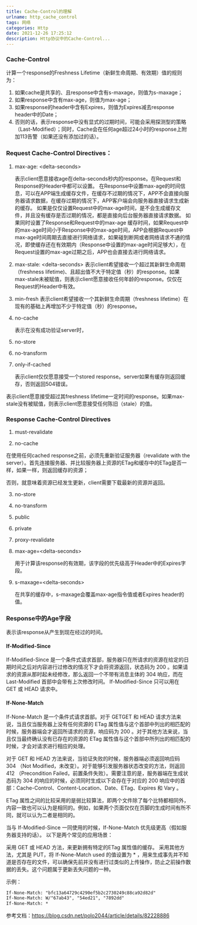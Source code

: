 ```yaml
---
title: Cache-Control的理解
urlname: http_cache_control
tags: 网络
categories: Http
date: 2021-12-26 17:25:12
description: Http协议中的Cache-Control...
---
```

### Cache-Control

计算一个response的Freshness Lifetime（新鲜生命周期、有效期）值的规则为：

1. 如果cache是共享的、且response中含有s-maxage，则值为s-maxage；
2. 如果response中含有max-age，则值为max-age；
3. 如果response的header中含有Expires，则值为Expires减去response header中的Date；
4. 否则的话，表示response中没有显式的过期时间，可能会采用探测型的策略（Last-Modified）；同时，Cache会在任何age超过24小时的response上附加113告警（如果还没有添加过的话）。

### Request Cache-Control Directives：

1. max-age: \<delta-seconds>

   表示client愿意接收age在delta-seconds秒内的response。在Request和Response的Header中都可以设置。
    在Response中设置max-age的时间信息，可以在APP端生成缓存文件，在缓存不过期的情况下，APP不会直接向服务器请求数据，在缓存过期的情况下，APP客户端会向服务器直接请求生成新的缓存。 
    如果是仅仅设置Request中的max-age时间，是不会生成缓存文件，并且没有缓存是否过期的情况，都是直接向后台服务器直接请求数据。 
    如果同时设置了Response和Request中的max-age 缓存时间，如果Request中的max-age时间小于Response中的max-age时间，APP会根据Request中max-age时间周期去直接进行网络请求，如果碰到断网或者网络请求不通的情况，即使缓存还在有效期内（Response中设置的max-age时间足够大），在Request设置的max-age过期之后，APP也会直接去进行网络请求。
2. max-stale: \<delta-seconds>
表示client希望接收一个超过其新鲜生命周期（freshness lifetime)、且超出值不大于特定值（秒）的response。如果max-stale未被赋值，则表示client愿意接收任何年龄的response。仅仅在Request的Header中有效。

3. min-fresh
表示client希望接收一个其新鲜生命周期（freshness lifetime）在现有的基础上再增加不少于特定值（秒）的response。

4. no-cache

   表示在没有成功验证server时，

5. no-store

6. no-transform

7. only-if-cached

   表示client仅仅愿意接受一个stored response。server如果有缓存则返回缓存，否则返回504错误。

表示client愿意接受超过其freshness lifetime一定时间的response。如果max-stale没有被赋值，则表示client愿意接受任何陈旧（stale）的值。

### Response Cache-Control Directives
1. must-revalidate

2. no-cache
   

在使用任何cached response之前，必须先重新验证服务器（revalidate with the server）。首先连接服务器、并比较服务器上资源的ETag和缓存中的ETag是否一样，如果一样，则返回缓存的资源；

   否则，就意味着资源已经发生更新，client需要下载最新的资源并返回。

3. no-store

4. no-transform

5. public

6. private

7. proxy-revalidate

8. max-age=\<delta-seconds>

   用于计算该response的有效期，该字段的优先级高于Header中的Expires字段。
   
9. s-maxage=\<delta-seconds>

   在共享的缓存中，s-maxage会覆盖max-age指令值或者Expires header的值。

### Response中的Age字段
表示该response从产生到现在经过的时间。

#### If-Modified-Since
   If-Modified-Since 是一个条件式请求首部，服务器只在所请求的资源在给定的日期时间之后对内容进行过修改的情况下才会将资源返回，状态码为 200  。如果请求的资源从那时起未经修改，那么返回一个不带有消息主体的  304  响应，而在 Last-Modified 首部中会带有上次修改时间。 If-Modified-Since 只可以用在 GET 或 HEAD 请求中。

#### If-None-Match
If-None-Match 是一个条件式请求首部。对于 GETGET 和 HEAD 请求方法来说，当且仅当服务器上没有任何资源的 ETag 属性值与这个首部中列出的相匹配的时候，服务器端会才返回所请求的资源，响应码为  200  。对于其他方法来说，当且仅当最终确认没有已存在的资源的  ETag 属性值与这个首部中所列出的相匹配的时候，才会对请求进行相应的处理。

对于  GET 和 HEAD 方法来说，当验证失败的时候，服务器端必须返回响应码 304 （Not Modified，未改变）。对于能够引发服务器状态改变的方法，则返回 412 （Precondition Failed，前置条件失败）。需要注意的是，服务器端在生成状态码为 304 的响应的时候，必须同时生成以下会存在于对应的 200 响应中的首部：Cache-Control、Content-Location、Date、ETag、Expires 和 Vary 。

ETag 属性之间的比较采用的是弱比较算法，即两个文件除了每个比特都相同外，内容一致也可以认为是相同的。例如，如果两个页面仅仅在页脚的生成时间有所不同，就可以认为二者是相同的。

当与  If-Modified-Since  一同使用的时候，If-None-Match 优先级更高（假如服务器支持的话）。
以下是两个常见的应用场景：

采用 GET 或 HEAD  方法，来更新拥有特定的ETag 属性值的缓存。
采用其他方法，尤其是  PUT，将 If-None-Match used 的值设置为 * ，用来生成事先并不知道是否存在的文件，可以确保先前并没有进行过类似的上传操作，防止之前操作数据的丢失。这个问题属于更新丢失问题的一种。

示例：
``` html
If-None-Match: "bfc13a64729c4290ef5b2c2730249c88ca92d82d"
If-None-Match: W/"67ab43", "54ed21", "7892dd"
If-None-Match: *
```
参考文档：https://blog.csdn.net/polo2044/article/details/82228886

